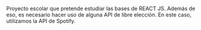 Proyecto escolar que pretende estudiar las bases de REACT JS. 
Además de eso, es necesario hacer uso de alguna API de libre elección.
En este caso, utilizamos la API de Spotify.

